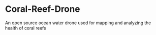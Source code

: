 # Coral-Reef-Drone
An open source ocean water drone used for mapping and analyzing the health of coral reefs
